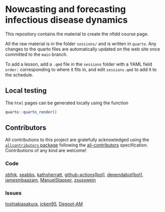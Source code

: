 
# Nowcasting and forecasting infectious disease dynamics

This repository contains the material to create the nfidd course page.

All the raw material is in the folder `sessions/` and is written in
`quarto`. Any changes to the quarto files are automatically updated on
the web site once committed to the `main` branch.

To add a lesson, add a `.qmd` file in the `sessions` folder with a YAML
field `order:` corresponding to where it fits in, and edit
`sessions.qmd` to add it to the schedule.

## Local testing

The `html` pages can be generated locally using the function

``` r
quarto::quarto_render()
```

## Contributors

<!-- ALL-CONTRIBUTORS-LIST:START - Do not remove or modify this section -->
<!-- prettier-ignore-start -->
<!-- markdownlint-disable -->

All contributions to this project are gratefully acknowledged using the
[`allcontributors` package](https://github.com/ropensci/allcontributors)
following the [all-contributors](https://allcontributors.org)
specification. Contributions of any kind are welcome!

### Code

<a href="https://github.com/nfidd/nfidd/commits?author=sbfnk">sbfnk</a>,
<a href="https://github.com/nfidd/nfidd/commits?author=seabbs">seabbs</a>,
<a href="https://github.com/nfidd/nfidd/commits?author=kathsherratt">kathsherratt</a>,
<a href="https://github.com/nfidd/nfidd/commits?author=github-actions[bot]">github-actions\[bot\]</a>,
<a href="https://github.com/nfidd/nfidd/commits?author=dependabot[bot]">dependabot\[bot\]</a>,
<a href="https://github.com/nfidd/nfidd/commits?author=jamesmbaazam">jamesmbaazam</a>,
<a href="https://github.com/nfidd/nfidd/commits?author=ManuelStapper">ManuelStapper</a>,
<a href="https://github.com/nfidd/nfidd/commits?author=zsusswein">zsusswein</a>

### Issues

<a href="https://github.com/nfidd/nfidd/issues?q=is%3Aissue+author%3Atoshiakiasakura">toshiakiasakura</a>,
<a href="https://github.com/nfidd/nfidd/issues?q=is%3Aissue+author%3Ajcken95">jcken95</a>,
<a href="https://github.com/nfidd/nfidd/issues?q=is%3Aissue+author%3ADegoot-AM">Degoot-AM</a>

<!-- markdownlint-enable -->
<!-- prettier-ignore-end -->
<!-- ALL-CONTRIBUTORS-LIST:END -->
